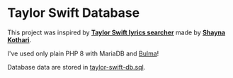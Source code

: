 # Taylor Swift Database

This project was inspired by [**Taylor Swift lyrics searcher**](https://shaynak.github.io/taylor-swift/) made by [**Shayna Kothari**](https://shaynak.github.io/).

I've used only plain PHP 8 with MariaDB and [Bulma](https://bulma.io/)!

Database data are stored in [taylor-swift-db.sql](https://github.com/KmanCZ/taylor-swift-db/blob/3b902eecdf11255db8ed0dec8a3f3ab1a6ba3bbc/taylor-swift-db.sql).

